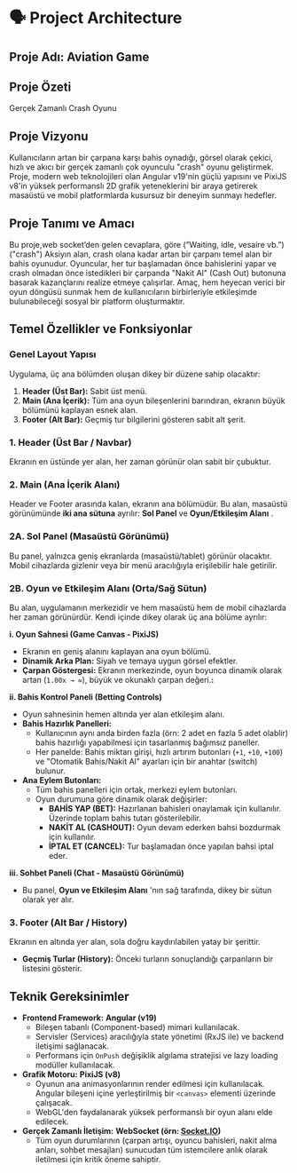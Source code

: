 # 🗣️ Project Architecture

## Proje Adı: Aviation Game

## Proje Özeti

Gerçek Zamanlı Crash Oyunu

## Proje Vizyonu

Kullanıcıların artan bir çarpana karşı bahis oynadığı, görsel olarak çekici, hızlı ve akıcı bir gerçek zamanlı çok oyunculu "crash" oyunu geliştirmek. Proje, modern web teknolojileri olan Angular v19'nin güçlü yapısını ve PixiJS v8'in yüksek performanslı 2D grafik yeteneklerini bir araya getirerek masaüstü ve mobil platformlarda kusursuz bir deneyim sunmayı hedefler.

## Proje Tanımı ve Amacı

Bu proje,web socket’den gelen cevaplara, göre (”Waiting, idle, vesaire vb.”) ("crash") Aksiyın alan, crash olana kadar artan bir çarpanı temel alan bir bahis oyunudur. Oyuncular, her tur başlamadan önce bahislerini yapar ve crash olmadan önce istedikleri bir çarpanda "Nakit Al" (Cash Out) butonuna basarak kazançlarını realize etmeye çalışırlar. Amaç, hem heyecan verici bir oyun döngüsü sunmak hem de kullanıcıların birbirleriyle etkileşimde bulunabileceği sosyal bir platform oluşturmaktır.

## **Temel Özellikler ve Fonksiyonlar**

### **Genel Layout Yapısı**

Uygulama, üç ana bölümden oluşan dikey bir düzene sahip olacaktır:

1. **Header (Üst Bar):** Sabit üst menü.
2. **Main (Ana İçerik):** Tüm ana oyun bileşenlerini barındıran, ekranın büyük bölümünü kaplayan esnek alan.
3. **Footer (Alt Bar):** Geçmiş tur bilgilerini gösteren sabit alt şerit.

### **1. Header (Üst Bar / Navbar)**

Ekranın en üstünde yer alan, her zaman görünür olan sabit bir çubuktur.

### **2. Main (Ana İçerik Alanı)**

Header ve Footer arasında kalan, ekranın ana bölümüdür. Bu alan, masaüstü görünümünde **iki ana sütuna** ayrılır: **Sol Panel** ve  **Oyun/Etkileşim Alanı** .

### **2A. Sol Panel (Masaüstü Görünümü)**

Bu panel, yalnızca geniş ekranlarda (masaüstü/tablet) görünür olacaktır. Mobil cihazlarda gizlenir veya bir menü aracılığıyla erişilebilir hale getirilir.

### **2B. Oyun ve Etkileşim Alanı (Orta/Sağ Sütun)**

Bu alan, uygulamanın merkezidir ve hem masaüstü hem de mobil cihazlarda her zaman görünürdür. Kendi içinde dikey olarak üç ana bölüme ayrılır:

**i. Oyun Sahnesi (Game Canvas - PixiJS)**

* Ekranın en geniş alanını kaplayan ana oyun bölümü.
* **Dinamik Arka Plan:** Siyah ve temaya uygun görsel efektler.
* **Çarpan Göstergesi:** Ekranın merkezinde, oyun boyunca dinamik olarak artan (`1.00x → ∞`), büyük ve okunaklı çarpan değeri.**:**

**ii. Bahis Kontrol Paneli (Betting Controls)**

* Oyun sahnesinin hemen altında yer alan etkileşim alanı.
* **Bahis Hazırlık Panelleri:**
  * Kullanıcının aynı anda birden fazla (örn: 2 adet en fazla 5 adet olablir) bahis hazırlığı yapabilmesi için tasarlanmış bağımsız paneller.
  * Her panelde: Bahis miktarı girişi, hızlı artırım butonları (`+1`, `+10`, `+100`) ve "Otomatik Bahis/Nakit Al" ayarları için bir anahtar (switch) bulunur.
* **Ana Eylem Butonları:**
  * Tüm bahis panelleri için ortak, merkezi eylem butonları.
  * Oyun durumuna göre dinamik olarak değişirler:
    * **BAHİS YAP (BET):** Hazırlanan bahisleri onaylamak için kullanılır. Üzerinde toplam bahis tutarı gösterilebilir.
    * **NAKİT AL (CASHOUT):** Oyun devam ederken bahsi bozdurmak için kullanılır.
    * **İPTAL ET (CANCEL):** Tur başlamadan önce yapılan bahsi iptal eder.

**iii. Sohbet Paneli (Chat - Masaüstü Görünümü)**

* Bu panel,  **Oyun ve Etkileşim Alanı** 'nın sağ tarafında, dikey bir sütun olarak yer alır.

### **3. Footer (Alt Bar / History)**

Ekranın en altında yer alan, sola doğru kaydırılabilen yatay bir şerittir.

* **Geçmiş Turlar (History):** Önceki turların sonuçlandığı çarpanların bir listesini gösterir.

## Teknik Gereksinimler

* **Frontend Framework:** **Angular (v19)**
  * Bileşen tabanlı (Component-based) mimari kullanılacak.
  * Servisler (Services) aracılığıyla state yönetimi (RxJS ile) ve backend iletişimi sağlanacak.
  * Performans için `OnPush` değişiklik algılama stratejisi ve lazy loading modüller kullanılacak.
* **Grafik Motoru:** **PixiJS (v8)**
  * Oyunun ana animasyonlarının render edilmesi için kullanılacak. Angular bileşeni içine yerleştirilmiş bir `<canvas>` elementi üzerinde çalışacak.
  * WebGL'den faydalanarak yüksek performanslı bir oyun alanı elde edilecek.
* **Gerçek Zamanlı İletişim:** **WebSocket (örn: [Socket.IO](http://Socket.IO))**
  * Tüm oyun durumlarının (çarpan artışı, oyuncu bahisleri, nakit alma anları, sohbet mesajları) sunucudan tüm istemcilere anlık olarak iletilmesi için kritik öneme sahiptir.

</aside>
